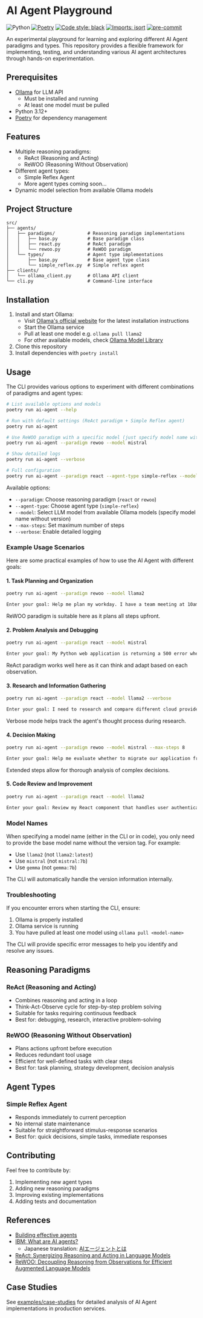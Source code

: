 # AI Agent Playground

![Python](https://img.shields.io/badge/python-3.12-blue)
[![Poetry](https://img.shields.io/endpoint?url=https://python-poetry.org/badge/v0.json)](https://python-poetry.org/)
[![Code style: black](https://img.shields.io/badge/code%20style-black-000000.svg)](https://github.com/psf/black)
[![Imports: isort](https://img.shields.io/badge/%20imports-isort-%231674b1?style=flat&labelColor=ef8336)](https://pycqa.github.io/isort/)
[![pre-commit](https://img.shields.io/badge/pre--commit-enabled-brightgreen?logo=pre-commit&logoColor=white)](https://github.com/pre-commit/pre-commit)

An experimental playground for learning and exploring different AI Agent paradigms and types. This repository provides a flexible framework for implementing, testing, and understanding various AI agent architectures through hands-on experimentation.

## Prerequisites

- [Ollama](https://ollama.com/) for LLM API
  - Must be installed and running
  - At least one model must be pulled
- Python 3.12+
- [Poetry](https://python-poetry.org/) for dependency management

## Features

- Multiple reasoning paradigms:
  - ReAct (Reasoning and Acting)
  - ReWOO (Reasoning Without Observation)
- Different agent types:
  - Simple Reflex Agent
  - More agent types coming soon...
- Dynamic model selection from available Ollama models

## Project Structure

```
src/
├── agents/
│   ├── paradigms/            # Reasoning paradigm implementations
│   │   ├── base.py           # Base paradigm class
│   │   ├── react.py          # ReAct paradigm
│   │   └── rewoo.py          # ReWOO paradigm
│   └── types/                # Agent type implementations
│       ├── base.py           # Base agent type class
│       └── simple_reflex.py  # Simple reflex agent
├── clients/
│   └── ollama_client.py      # Ollama API client
└── cli.py                    # Command-line interface
```

## Installation

1. Install and start Ollama:
   - Visit [Ollama's official website](https://ollama.com/) for the latest installation instructions
   - Start the Ollama service
   - Pull at least one model e.g. `ollama pull llama2`
   - For other available models, check [Ollama Model Library](https://ollama.com/search)
2. Clone this repository
3. Install dependencies with `poetry install`

## Usage

The CLI provides various options to experiment with different combinations of paradigms and agent types:

```bash
# List available options and models
poetry run ai-agent --help

# Run with default settings (ReAct paradigm + Simple Reflex agent)
poetry run ai-agent

# Use ReWOO paradigm with a specific model (just specify model name without version)
poetry run ai-agent --paradigm rewoo --model mistral

# Show detailed logs
poetry run ai-agent --verbose

# Full configuration
poetry run ai-agent --paradigm react --agent-type simple-reflex --model llama2 --max-steps 10 --verbose
```

Available options:
- `--paradigm`: Choose reasoning paradigm (`react` or `rewoo`)
- `--agent-type`: Choose agent type (`simple-reflex`)
- `--model`: Select LLM model from available Ollama models (specify model name without version)
- `--max-steps`: Set maximum number of steps
- `--verbose`: Enable detailed logging

### Example Usage Scenarios

Here are some practical examples of how to use the AI Agent with different goals:

#### 1. Task Planning and Organization
```bash
poetry run ai-agent --paradigm rewoo --model llama2

Enter your goal: Help me plan my workday. I have a team meeting at 10am, three urgent emails to respond to, a project deadline tomorrow, and I need to prepare for a client presentation next week.
```
ReWOO paradigm is suitable here as it plans all steps upfront.

#### 2. Problem Analysis and Debugging
```bash
poetry run ai-agent --paradigm react --model mistral

Enter your goal: My Python web application is returning a 500 error when users try to upload files larger than 2MB. Help me identify potential causes and solutions.
```
ReAct paradigm works well here as it can think and adapt based on each observation.

#### 3. Research and Information Gathering
```bash
poetry run ai-agent --paradigm react --model llama2 --verbose

Enter your goal: I need to research and compare different cloud providers (AWS, Azure, GCP) for hosting a machine learning application. Focus on pricing, scalability, and ML-specific services.
```
Verbose mode helps track the agent's thought process during research.

#### 4. Decision Making
```bash
poetry run ai-agent --paradigm rewoo --model mistral --max-steps 8

Enter your goal: Help me evaluate whether to migrate our application from a monolithic architecture to microservices. Consider team size (15 developers), current pain points (deployment delays, scaling issues), and business growth plans.
```
Extended steps allow for thorough analysis of complex decisions.

#### 5. Code Review and Improvement
```bash
poetry run ai-agent --paradigm react --model llama2

Enter your goal: Review my React component that handles user authentication. Look for security vulnerabilities, performance issues, and suggest best practices for improvement.
```

### Model Names

When specifying a model name (either in the CLI or in code), you only need to provide the base model name without the version tag. For example:
- Use `llama2` (not `llama2:latest`)
- Use `mistral` (not `mistral:7b`)
- Use `gemma` (not `gemma:7b`)

The CLI will automatically handle the version information internally.

### Troubleshooting

If you encounter errors when starting the CLI, ensure:
1. Ollama is properly installed
2. Ollama service is running
3. You have pulled at least one model using `ollama pull <model-name>`

The CLI will provide specific error messages to help you identify and resolve any issues.

## Reasoning Paradigms

### ReAct (Reasoning and Acting)
- Combines reasoning and acting in a loop
- Think-Act-Observe cycle for step-by-step problem solving
- Suitable for tasks requiring continuous feedback
- Best for: debugging, research, interactive problem-solving

### ReWOO (Reasoning Without Observation)
- Plans actions upfront before execution
- Reduces redundant tool usage
- Efficient for well-defined tasks with clear steps
- Best for: task planning, strategy development, decision analysis

## Agent Types

### Simple Reflex Agent
- Responds immediately to current perception
- No internal state maintenance
- Suitable for straightforward stimulus-response scenarios
- Best for: quick decisions, simple tasks, immediate responses

## Contributing

Feel free to contribute by:
1. Implementing new agent types
2. Adding new reasoning paradigms
3. Improving existing implementations
4. Adding tests and documentation

## References

- [Building effective agents](https://www.anthropic.com/research/building-effective-agents)
- [IBM: What are AI agents?](https://www.ibm.com/think/topics/ai-agents)
  - Japanese translation: [AIエージェントとは](https://www.ibm.com/jp-ja/think/topics/ai-agents)
- [ReAct: Synergizing Reasoning and Acting in Language Models](https://arxiv.org/abs/2210.03629)
- [ReWOO: Decoupling Reasoning from Observations for Efficient Augmented Language Models](https://arxiv.org/abs/2305.18323)

## Case Studies

See [examples/case-studies](examples/case-studies) for detailed analysis of AI Agent implementations in production services.
